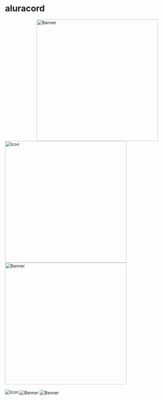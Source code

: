 # aluracord

  <img height="400px" align="right" id="banner" alt="Banner" src="https://github.com/user-attachments/assets/e130b193-8e2a-4185-b7bd-eb7609550c61" >
  <img id="icon" height="400px" align="left" alt="Icon" src="https://i.ibb.co/MMPZC4Z/image.png">
  <img height="400px" align="center" id="banner" alt="Banner" src="https://github.com/user-attachments/assets/435537e3-6d9b-4d17-bb78-7da333586d1b" >
  
  <br>
  <br>
  
  <img height="auto" align="center" id="banner" alt="Banner" src="https://i.ibb.co/Sr4PDRs/image.png" >
  <img height="auto" align="center" id="banner" alt="Banner" src="https://github.com/user-attachments/assets/49e8fd47-5f5f-41b5-896e-4ff6e733698c" >
  <img id="icon" align="left" alt="Icon" src="https://github.com/user-attachments/assets/f3c618e3-6018-44bd-878f-6e0cfa5b277b">

